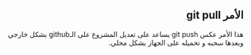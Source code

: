 <div dir = "rtl">



## الأمر git pull

هذا الأمر عكس git push يساعد على تعديل المشروع على الـgithub بشكل خارجي  وبعدها سحبه و تحميله على الجهاز بشكل محلي.
</div>


